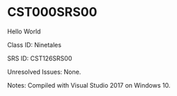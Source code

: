 # CST000SRS00
Hello World

Class ID: Ninetales

SRS ID: CST126SRS00

Unresolved Issues:  None. 

Notes: Compiled with Visual Studio 2017 on Windows 10. 

